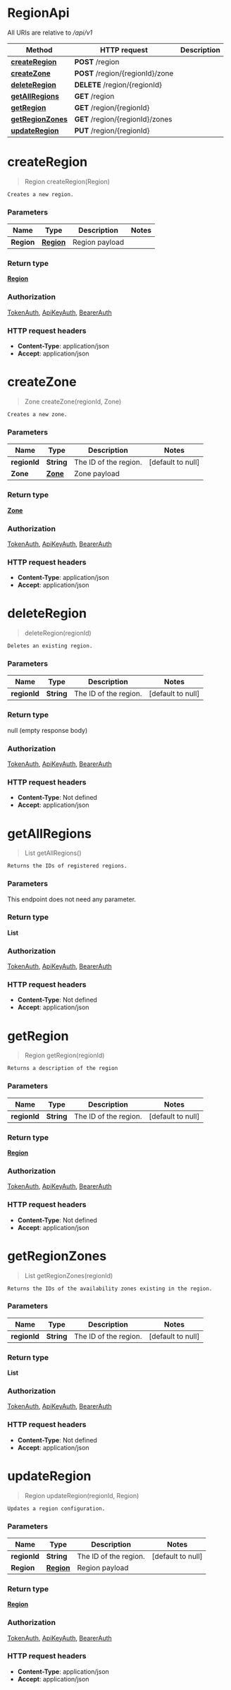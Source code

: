 # RegionApi

All URIs are relative to */api/v1*

| Method | HTTP request | Description |
|------------- | ------------- | -------------|
| [**createRegion**](RegionApi.md#createRegion) | **POST** /region |  |
| [**createZone**](RegionApi.md#createZone) | **POST** /region/{regionId}/zone |  |
| [**deleteRegion**](RegionApi.md#deleteRegion) | **DELETE** /region/{regionId} |  |
| [**getAllRegions**](RegionApi.md#getAllRegions) | **GET** /region |  |
| [**getRegion**](RegionApi.md#getRegion) | **GET** /region/{regionId} |  |
| [**getRegionZones**](RegionApi.md#getRegionZones) | **GET** /region/{regionId}/zones |  |
| [**updateRegion**](RegionApi.md#updateRegion) | **PUT** /region/{regionId} |  |


<a name="createRegion"></a>
# **createRegion**
> Region createRegion(Region)



    Creates a new region.

### Parameters

|Name | Type | Description  | Notes |
|------------- | ------------- | ------------- | -------------|
| **Region** | [**Region**](../Models/Region.md)| Region payload | |

### Return type

[**Region**](../Models/Region.md)

### Authorization

[TokenAuth](../README.md#TokenAuth), [ApiKeyAuth](../README.md#ApiKeyAuth), [BearerAuth](../README.md#BearerAuth)

### HTTP request headers

- **Content-Type**: application/json
- **Accept**: application/json

<a name="createZone"></a>
# **createZone**
> Zone createZone(regionId, Zone)



    Creates a new zone.

### Parameters

|Name | Type | Description  | Notes |
|------------- | ------------- | ------------- | -------------|
| **regionId** | **String**| The ID of the region. | [default to null] |
| **Zone** | [**Zone**](../Models/Zone.md)| Zone payload | |

### Return type

[**Zone**](../Models/Zone.md)

### Authorization

[TokenAuth](../README.md#TokenAuth), [ApiKeyAuth](../README.md#ApiKeyAuth), [BearerAuth](../README.md#BearerAuth)

### HTTP request headers

- **Content-Type**: application/json
- **Accept**: application/json

<a name="deleteRegion"></a>
# **deleteRegion**
> deleteRegion(regionId)



    Deletes an existing region.

### Parameters

|Name | Type | Description  | Notes |
|------------- | ------------- | ------------- | -------------|
| **regionId** | **String**| The ID of the region. | [default to null] |

### Return type

null (empty response body)

### Authorization

[TokenAuth](../README.md#TokenAuth), [ApiKeyAuth](../README.md#ApiKeyAuth), [BearerAuth](../README.md#BearerAuth)

### HTTP request headers

- **Content-Type**: Not defined
- **Accept**: application/json

<a name="getAllRegions"></a>
# **getAllRegions**
> List getAllRegions()



    Returns the IDs of registered regions.

### Parameters
This endpoint does not need any parameter.

### Return type

**List**

### Authorization

[TokenAuth](../README.md#TokenAuth), [ApiKeyAuth](../README.md#ApiKeyAuth), [BearerAuth](../README.md#BearerAuth)

### HTTP request headers

- **Content-Type**: Not defined
- **Accept**: application/json

<a name="getRegion"></a>
# **getRegion**
> Region getRegion(regionId)



    Returns a description of the region

### Parameters

|Name | Type | Description  | Notes |
|------------- | ------------- | ------------- | -------------|
| **regionId** | **String**| The ID of the region. | [default to null] |

### Return type

[**Region**](../Models/Region.md)

### Authorization

[TokenAuth](../README.md#TokenAuth), [ApiKeyAuth](../README.md#ApiKeyAuth), [BearerAuth](../README.md#BearerAuth)

### HTTP request headers

- **Content-Type**: Not defined
- **Accept**: application/json

<a name="getRegionZones"></a>
# **getRegionZones**
> List getRegionZones(regionId)



    Returns the IDs of the availability zones existing in the region.

### Parameters

|Name | Type | Description  | Notes |
|------------- | ------------- | ------------- | -------------|
| **regionId** | **String**| The ID of the region. | [default to null] |

### Return type

**List**

### Authorization

[TokenAuth](../README.md#TokenAuth), [ApiKeyAuth](../README.md#ApiKeyAuth), [BearerAuth](../README.md#BearerAuth)

### HTTP request headers

- **Content-Type**: Not defined
- **Accept**: application/json

<a name="updateRegion"></a>
# **updateRegion**
> Region updateRegion(regionId, Region)



    Updates a region configuration.

### Parameters

|Name | Type | Description  | Notes |
|------------- | ------------- | ------------- | -------------|
| **regionId** | **String**| The ID of the region. | [default to null] |
| **Region** | [**Region**](../Models/Region.md)| Region payload | |

### Return type

[**Region**](../Models/Region.md)

### Authorization

[TokenAuth](../README.md#TokenAuth), [ApiKeyAuth](../README.md#ApiKeyAuth), [BearerAuth](../README.md#BearerAuth)

### HTTP request headers

- **Content-Type**: application/json
- **Accept**: application/json

